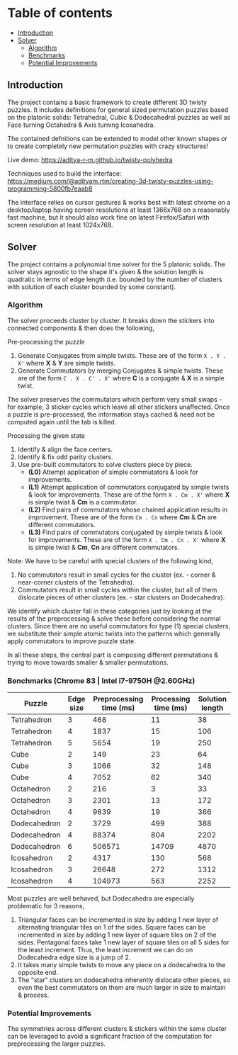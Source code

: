 # Table of contents
* [Introduction](#introduction)
* [Solver](#solver)
    * [Algorithm](#algorithm)
    * [Benchmarks](#benchmarks)
    * [Potential Improvements](#improvements)


## Introduction <a name="introduction"></a>

The project contains a basic framework to create different 3D twisty puzzles. It includes definitions for general sized permutation puzzles based on the platonic solids: Tetrahedral, Cubic & Dodecahedral puzzles as well as Face turning Octahedra & Axis turning Icosahedra.

The contained defnitions can be extended to model other known shapes or to create completely new permutation puzzles with crazy structures!

Live demo:
https://aditya-r-m.github.io/twisty-polyhedra

Techniques used to build the interface:
https://medium.com/@adityam.rtm/creating-3d-twisty-puzzles-using-programming-5800fb7eaab8

The interface relies on cursor gestures & works best with latest chrome on a desktop/laptop having screen resolutions at least 1366x768 on a reasonably fast machine, but it should also work fine on latest Firefox/Safari with screen resolution at least 1024x768.

## Solver <a name="solver"></a>

The project contains a polynomial time solver for the 5 platonic solids. The solver stays agnostic to the shape it's given & the solution length is quadratic in terms of edge length (i.e. bounded by the number of clusters with solution of each cluster bounded by some constant).

### Algorithm <a name="algorithm"></a>

The solver proceeds cluster by cluster. It breaks down the stickers into connected components & then does the following,

Pre-processing the puzzle
1. Generate Conjugates from simple twists. These are of the form `X . Y . X'` where **X** & **Y** are simple twists.
2. Generate Commutators by merging Conjugates & simple twists. These are of the form `C . X . C' . X'` where **C** is a conjugate & **X** is a simple twist.

The solver preserves the commutators which perform very small swaps - for example, 3 sticker cycles which leave all other stickers unaffected.
Once a puzzle is pre-processed, the information stays cached & need not be computed again until the tab is killed.

Processing the given state
1. Identify & align the face centers.
2. Identify & fix odd parity clusters.
3. Use pre-built commutators to solve clusters piece by piece.
    * **(L0)** Attempt application of simple commutators & look for improvements.
    * **(L1)** Attempt application of commutators conjugated by simple twists & look for improvements. These are of the form `X . Cm . X'` where **X** is simple twist & **Cm** is a commutator.
    * **(L2)** Find pairs of commutators whose chained application results in improvement. These are of the form `Cm . Cn` where **Cm** & **Cn** are different commutators.
    * **(L3)** Find pairs of commutators conjugated by simple twists & look for improvements. These are of the form `X . Cm . Cn . X'` where **X** is simple twist & **Cm**, **Cn** are different commutators.

Note: We have to be careful with special clusters of the following kind,
1. No commutators result in small cycles for the cluster (ex. - corner & near-corner clusters of the Tetrahedra).
2. Commutators result in small cycles within the cluster, but all of them dislocate pieces of other clusters (ex. - star clusters on Dodecahedra).

We identify which cluster fall in these categories just by looking at the results of the preprocessing & solve these before considering the normal clusters. Since there are no useful commutators for type (1) special clusters, we substitute their simple atomic twists into the patterns which generally apply commutators to improve puzzle state.

In all these steps, the central part is composing different permutations & trying to move towards smaller & smaller permutations.

### Benchmarks (Chrome 83 | Intel i7-9750H @2.60GHz) <a name="benchmarks"></a>

Puzzle        | Edge size | Preprocessing time (ms) | Processing time (ms) | Solution length
--------------|-----------|-------------------------|----------------------|------------------
Tetrahedron   | 3         | 468                     | 11                   | 38
Tetrahedron   | 4         | 1837                    | 15                   | 106
Tetrahedron   | 5         | 5654                    | 19                   | 250
Cube          | 2         | 149                     | 23                   | 64
Cube          | 3         | 1066                    | 32                   | 148
Cube          | 4         | 7052                    | 62                   | 340
Octahedron    | 2         | 216                     | 3                    | 33
Octahedron    | 3         | 2301                    | 13                   | 172
Octahedron    | 4         | 9839                    | 19                   | 366
Dodecahedron  | 2         | 3729                    | 499                  | 388
Dodecahedron  | 4         | 88374                   | 804                  | 2202
Dodecahedron  | 6         | 506571                  | 14709                | 4870
Icosahedron   | 2         | 4317                    | 130                  | 568
Icosahedron   | 3         | 26648                   | 272                  | 1312
Icosahedron   | 4         | 104973                  | 563                  | 2252

Most puzzles are well behaved, but Dodecahedra are especially problematic for 3 reasons,
1. Triangular faces can be incremented in size by adding 1 new layer of alternating triangular tiles on 1 of the sides. Square faces can be incremented in size by adding 1 new layer of square tiles on 2 of the sides. Pentagonal faces take 1 new layer of square tiles on all 5 sides for the least increment. Thus, the least increment we can do on Dodecahedra edge size is a jump of 2.
2. It takes many simple twists to move any piece on a dodecahedra to the opposite end.
3. The "star" clusters on dodecahedra inherently dislocate other pieces, so even the best commutators on them are much larger in size to maintain & process.

### Potential Improvements <a name="improvements"></a>

The symmetries across different clusters & stickers within the same cluster can be leveraged to avoid a significant fraction of the computation for preprocessing the larger puzzles.
